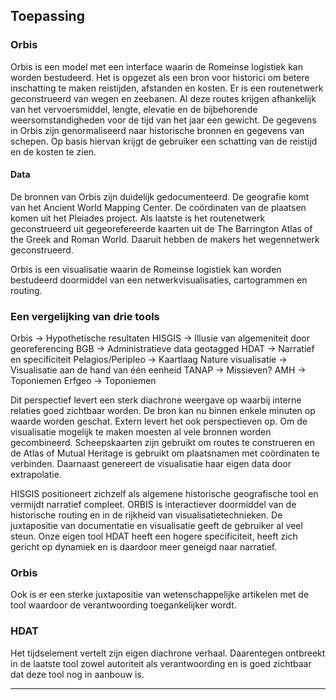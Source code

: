 ## Toepassing

### Orbis

Orbis is een model met een interface waarin de Romeinse logistiek kan worden bestudeerd. Het is opgezet als een bron voor historici om betere inschatting te maken reistijden, afstanden en kosten. Er is een routenetwerk geconstrueerd van wegen en zeebanen. Al deze routes krijgen afhankelijk van het vervoersmiddel, lengte, elevatie en de bijbehorende weersomstandigheden voor de tijd van het jaar een gewicht. De gegevens in Orbis zijn genormaliseerd naar historische bronnen en gegevens van schepen. Op basis hiervan krijgt de gebruiker een schatting van de reistijd en de kosten te zien. 

#### Data

De bronnen van Orbis zijn duidelijk gedocumenteerd. De geografie komt van het Ancient World Mapping Center. De coördinaten van de plaatsen komen uit het Pleiades project. Als laatste is het routenetwerk geconstrueerd uit gegeorefereerde kaarten uit de The Barrington Atlas of the Greek and Roman World. Daaruit hebben de makers het wegennetwerk geconstrueerd. 

Orbis is een visualisatie waarin de Romeinse logistiek kan worden bestudeerd doormiddel van een netwerkvisualisaties, cartogrammen en routing. 



### Een vergelijking van drie tools

Orbis -\> Hypothetische resultaten
HISGIS -\> Illusie van algemeniteit door georeferencing
BGB -\> Administratieve data geotagged
HDAT -\> Narratief en specificiteit
Pelagios/Peripleo -\> Kaartlaag
Nature visualisatie -\> Visualisatie aan de hand van één eenheid
TANAP -\> Missieven? 
AMH -\> Toponiemen
Erfgeo -\> Toponiemen

Dit perspectief levert een sterk diachrone weergave op waarbij interne relaties goed zichtbaar worden. De bron kan nu binnen enkele minuten op waarde worden geschat. Extern levert het ook perspectieven op. Om de visualisatie mogelijk te maken moesten al vele bronnen worden gecombineerd. Scheepskaarten zijn gebruikt om routes te construeren en de Atlas of Mutual Heritage is gebruikt om plaatsnamen met coördinaten te verbinden. Daarnaast genereert de visualisatie haar eigen data door extrapolatie. 


 HISGIS positioneert zichzelf als algemene historische geografische tool en vermijdt narratief compleet. ORBIS is interactiever doormiddel van de historische routing en in de rijkheid van visualisatietechnieken. De juxtapositie van documentatie en visualisatie geeft de gebruiker al veel steun. Onze eigen tool HDAT heeft een hogere specificiteit, heeft zich gericht op dynamiek en is daardoor meer geneigd naar narratief.

### Orbis

Ook is er een sterke juxtapositie van wetenschappelijke artikelen met de tool waardoor de verantwoording toegankelijker wordt.

### HDAT

Het tijdselement vertelt zijn eigen diachrone verhaal. Daarentegen ontbreekt in de laatste tool zowel autoriteit als verantwoording en is goed zichtbaar dat deze tool nog in aanbouw is. 


---- 